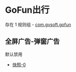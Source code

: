 # GoFun出行

存在 1 规则组 - [com.gvsoft.gofun](/src/apps/com.gvsoft.gofun.ts)

## 全屏广告-弹窗广告

默认禁用

- [快照-0](https://i.gkd.li/import/13497777)
